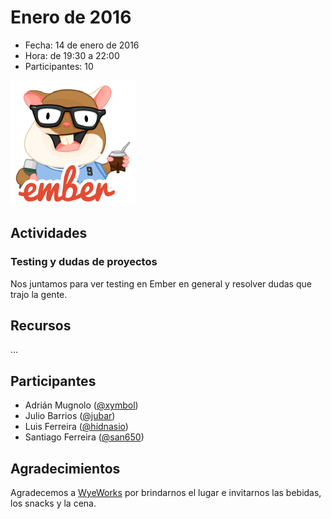 # Enero de 2016

* Fecha: 14 de enero de 2016
* Hora: de 19:30 a 22:00
* Participantes: 10

![Foto](./photo.png)

## Actividades

### Testing y dudas de proyectos

Nos juntamos para ver testing en Ember en general y resolver dudas que trajo la
gente.

## Recursos

...

## Participantes

* Adrián Mugnolo ([@xymbol](https://github.com/xymbol))
* Julio Barrios ([@jubar](https://github.com/jubar))
* Luis Ferreira ([@hidnasio](https://github.com/hidnasio))
* Santiago Ferreira ([@san650](https://github.com/san650))

## Agradecimientos

Agradecemos a [WyeWorks](https://wyeworks.com/) por brindarnos el lugar e
invitarnos las bebidas, los snacks y la cena.
